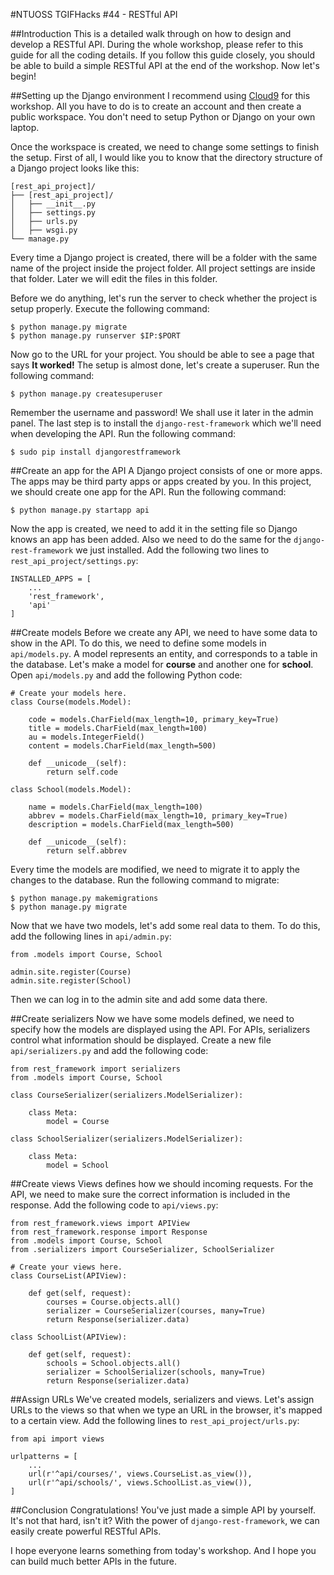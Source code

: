 #NTUOSS TGIFHacks #44 - RESTful API

##Introduction
This is a detailed walk through on how to design and develop a RESTful API. During the whole workshop, please refer to this guide for all the coding details. If you follow this guide closely, you should be able to build a simple RESTful API at the end of the workshop. Now let's begin!

##Setting up the Django environment
I recommend using [Cloud9](https://c9.io) for this workshop. All you have to do is to create an account and then create a public workspace. You don't need to setup Python or Django on your own laptop.

Once the workspace is created, we need to change some settings to finish the setup. First of all, I would like you to know that the directory structure of a Django project looks like this:
```
[rest_api_project]/
├── [rest_api_project]/
│   ├── __init__.py
│   ├── settings.py
│   ├── urls.py
│   ├── wsgi.py
└── manage.py   
```
Every time a Django project is created, there will be a folder with the same name of the project inside the project folder. All project settings are inside that folder. Later we will edit the files in this folder.

Before we do anything, let's run the server to check whether the project is setup properly. Execute the following command:
```
$ python manage.py migrate
$ python manage.py runserver $IP:$PORT
```
Now go to the URL for your project. You should be able to see a page that says **It worked!** The setup is almost done, let's create a superuser. Run the following command:
```
$ python manage.py createsuperuser
```
Remember the username and password! We shall use it later in the admin panel. The last step is to install the ```django-rest-framework``` which we'll need when developing the API. Run the following command:
```
$ sudo pip install djangorestframework
```

##Create an app for the API
A Django project consists of one or more apps. The apps may be third party apps or apps created by you. In this project, we should create one app for the API. Run the following command:
```
$ python manage.py startapp api
```
Now the app is created, we need to add it in the setting file so Django knows an app has been added. Also we need to do the same for the ```django-rest-framework``` we just installed. Add the following two lines to ```rest_api_project/settings.py```:
```
INSTALLED_APPS = [
    ...
    'rest_framework',
    'api'
]
```

##Create models
Before we create any API, we need to have some data to show in the API. To do this, we need to define some models in ```api/models.py```. A model represents an entity, and corresponds to a table in the database. Let's make a model for **course** and another one for **school**. Open ```api/models.py``` and add the following Python code:
```
# Create your models here.
class Course(models.Model):
    
    code = models.CharField(max_length=10, primary_key=True)
    title = models.CharField(max_length=100)
    au = models.IntegerField()
    content = models.CharField(max_length=500)

	def __unicode__(self):
        return self.code
    
class School(models.Model):
    
    name = models.CharField(max_length=100)
    abbrev = models.CharField(max_length=10, primary_key=True)
    description = models.CharField(max_length=500)

	def __unicode__(self):
        return self.abbrev
```
Every time the models are modified, we need to migrate it to apply the changes to the database. Run the following command to migrate:
```
$ python manage.py makemigrations
$ python manage.py migrate
```
Now that we have two models, let's add some real data to them. To do this, add the following lines in ```api/admin.py```:
```
from .models import Course, School

admin.site.register(Course)
admin.site.register(School)
```
Then we can log in to the admin site and add some data there.

##Create serializers
Now we have some models defined, we need to specify how the models are displayed using the API. For APIs, serializers control what information should be displayed. Create a new file ```api/serializers.py``` and add the following code:
```
from rest_framework import serializers
from .models import Course, School

class CourseSerializer(serializers.ModelSerializer):
    
    class Meta:
        model = Course
        
class SchoolSerializer(serializers.ModelSerializer):
    
    class Meta:
        model = School
```

##Create views
Views defines how we should incoming requests. For the API, we need to make sure the correct information is included in the response. Add the following code to ```api/views.py```:
```
from rest_framework.views import APIView
from rest_framework.response import Response
from .models import Course, School
from .serializers import CourseSerializer, SchoolSerializer

# Create your views here.
class CourseList(APIView):
    
    def get(self, request):
        courses = Course.objects.all()
        serializer = CourseSerializer(courses, many=True)
        return Response(serializer.data)
        
class SchoolList(APIView):
    
    def get(self, request):
        schools = School.objects.all()
        serializer = SchoolSerializer(schools, many=True)
        return Response(serializer.data)
```

##Assign URLs
We've created models, serializers and views. Let's assign URLs to the views so that when we type an URL in the browser, it's mapped to a certain view. Add the following lines to ```rest_api_project/urls.py```:
```
from api import views

urlpatterns = [
	...
    url(r'^api/courses/', views.CourseList.as_view()),
    url(r'^api/schools/', views.SchoolList.as_view()),
]
```

##Conclusion
Congratulations! You've just made a simple API by yourself. It's not that hard, isn't it? With the power of ```django-rest-framework```, we can easily create powerful RESTful APIs.

I hope everyone learns something from today's workshop. And I hope you can build much better APIs in the future.